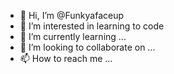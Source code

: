 - 👋 Hi, I’m @Funkyafaceup
- 👀 I’m interested in learning to code 
- 🌱 I’m currently learning ...
- 💞️ I’m looking to collaborate on ...
- 📫 How to reach me ...

<!---
Funkyafaceup/Funkyafaceup is a ✨ special ✨ repository because its `README.md` (this file) appears on your GitHub profile.
You can click the Preview link to take a look at your changes.
--->
